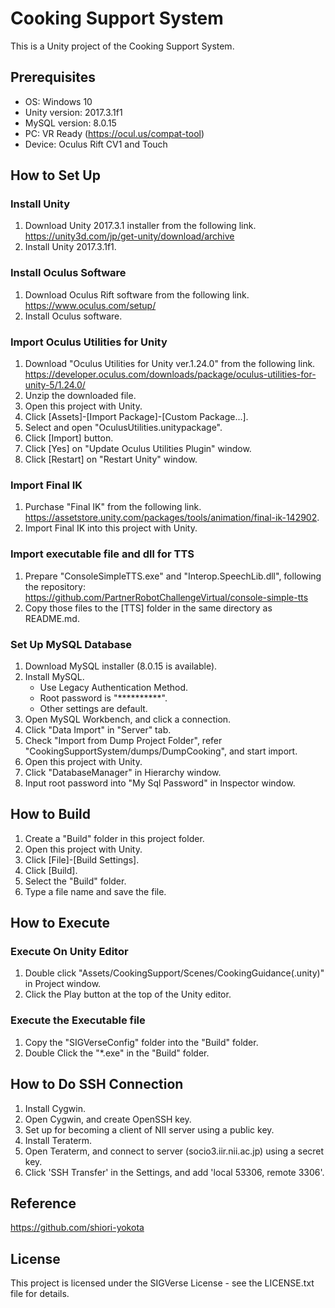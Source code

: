 # Cooking Support System

This is a Unity project of the Cooking Support System.

## Prerequisites

- OS: Windows 10
- Unity version: 2017.3.1f1
- MySQL version: 8.0.15
- PC: VR Ready (https://ocul.us/compat-tool)
- Device: Oculus Rift CV1 and Touch

## How to Set Up

### Install Unity
1. Download Unity 2017.3.1 installer from the following link.
https://unity3d.com/jp/get-unity/download/archive
2. Install Unity 2017.3.1f1.

### Install Oculus Software
1. Download Oculus Rift software from the following link.
https://www.oculus.com/setup/
2. Install Oculus software.

### Import Oculus Utilities for Unity

1. Download "Oculus Utilities for Unity ver.1.24.0" from the following link.  
https://developer.oculus.com/downloads/package/oculus-utilities-for-unity-5/1.24.0/
2. Unzip the downloaded file.
3. Open this project with Unity.
4. Click [Assets]-[Import Package]-[Custom Package...].
5. Select and open "OculusUtilities.unitypackage".
6. Click [Import] button.
7. Click [Yes] on "Update Oculus Utilities Plugin" window.
8. Click [Restart] on "Restart Unity" window.

### Import Final IK

1. Purchase "Final IK" from the following link.  
https://assetstore.unity.com/packages/tools/animation/final-ik-142902. 
2. Import Final IK into this project with Unity.

### Import executable file and dll for TTS
1. Prepare "ConsoleSimpleTTS.exe" and "Interop.SpeechLib.dll", following the repository: https://github.com/PartnerRobotChallengeVirtual/console-simple-tts
2. Copy those files to the [TTS] folder in the same directory as README.md.

### Set Up MySQL Database

1. Download MySQL installer (8.0.15 is available).
2. Install MySQL.
	- Use Legacy Authentication Method.
	- Root password is "**********".
	- Other settings are default.
3. Open MySQL Workbench, and click a connection.
4. Click "Data Import" in "Server" tab.
5. Check "Import from Dump Project Folder", refer "CookingSupportSystem/dumps/DumpCooking", and start import.
6. Open this project with Unity.
7. Click "DatabaseManager" in Hierarchy window.
8. Input root password into "My Sql Password" in Inspector window.


## How to Build

1. Create a "Build" folder in this project folder.
2. Open this project with Unity.
3. Click [File]-[Build Settings].
4. Click [Build].
5. Select the "Build" folder.
6. Type a file name and save the file.  


## How to Execute

### Execute On Unity Editor
1. Double click "Assets/CookingSupport/Scenes/CookingGuidance(.unity)" in Project window.
2. Click the Play button at the top of the Unity editor.  

### Execute the Executable file
1. Copy the "SIGVerseConfig" folder into the "Build" folder.
2. Double Click the "*.exe" in the "Build" folder.


## How to Do SSH Connection
1. Install Cygwin.
2. Open Cygwin, and create OpenSSH key.
3. Set up for becoming a client of NII server using a public key.
4. Install Teraterm.
5. Open Teraterm, and connect to server (socio3.iir.nii.ac.jp) using a secret key.
6. Click 'SSH Transfer' in the Settings, and add 'local 53306, remote 3306'.


## Reference

https://github.com/shiori-yokota

## License

This project is licensed under the SIGVerse License - see the LICENSE.txt file for details.